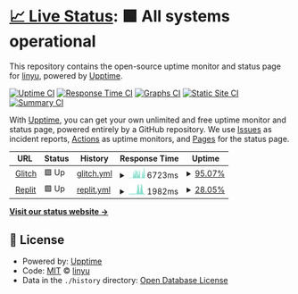 # [📈 Live Status](https://yidasanqian.github.io/uptime): <!--live status--> **🟩 All systems operational**

This repository contains the open-source uptime monitor and status page for [linyu](https://yidasanqian.github.io/), powered by [Upptime](https://github.com/upptime/upptime).

[![Uptime CI](https://github.com/yidasanqian/uptime/workflows/Uptime%20CI/badge.svg)](https://github.com/yidasanqian/uptime/actions?query=workflow%3A%22Uptime+CI%22)
[![Response Time CI](https://github.com/yidasanqian/uptime/workflows/Response%20Time%20CI/badge.svg)](https://github.com/yidasanqian/uptime/actions?query=workflow%3A%22Response+Time+CI%22)
[![Graphs CI](https://github.com/yidasanqian/uptime/workflows/Graphs%20CI/badge.svg)](https://github.com/yidasanqian/uptime/actions?query=workflow%3A%22Graphs+CI%22)
[![Static Site CI](https://github.com/yidasanqian/uptime/workflows/Static%20Site%20CI/badge.svg)](https://github.com/yidasanqian/uptime/actions?query=workflow%3A%22Static+Site+CI%22)
[![Summary CI](https://github.com/yidasanqian/uptime/workflows/Summary%20CI/badge.svg)](https://github.com/yidasanqian/uptime/actions?query=workflow%3A%22Summary+CI%22)

With [Upptime](https://upptime.js.org), you can get your own unlimited and free uptime monitor and status page, powered entirely by a GitHub repository. We use [Issues](https://github.com/yidasanqian/uptime/issues) as incident reports, [Actions](https://github.com/yidasanqian/uptime/actions) as uptime monitors, and [Pages](https://yidasanqian.github.io/uptime) for the status page.

<!--start: status pages-->
<!-- This summary is generated by Upptime (https://github.com/upptime/upptime) -->
<!-- Do not edit this manually, your changes will be overwritten -->
<!-- prettier-ignore -->
| URL | Status | History | Response Time | Uptime |
| --- | ------ | ------- | ------------- | ------ |
| <img alt="" src="https://icons.duckduckgo.com/ip3/abstracted-wise-garment.glitch.me.ico" height="13"> [Glitch](https://abstracted-wise-garment.glitch.me) | 🟩 Up | [glitch.yml](https://github.com/yidasanqian/uptime/commits/HEAD/history/glitch.yml) | <details><summary><img alt="Response time graph" src="./graphs/glitch/response-time-week.png" height="20"> 6723ms</summary><br><a href="https://yidasanqian.github.io/uptime/history/glitch"><img alt="Response time 2968" src="https://img.shields.io/endpoint?url=https%3A%2F%2Fraw.githubusercontent.com%2Fyidasanqian%2Fuptime%2FHEAD%2Fapi%2Fglitch%2Fresponse-time.json"></a><br><a href="https://yidasanqian.github.io/uptime/history/glitch"><img alt="24-hour response time 216" src="https://img.shields.io/endpoint?url=https%3A%2F%2Fraw.githubusercontent.com%2Fyidasanqian%2Fuptime%2FHEAD%2Fapi%2Fglitch%2Fresponse-time-day.json"></a><br><a href="https://yidasanqian.github.io/uptime/history/glitch"><img alt="7-day response time 6723" src="https://img.shields.io/endpoint?url=https%3A%2F%2Fraw.githubusercontent.com%2Fyidasanqian%2Fuptime%2FHEAD%2Fapi%2Fglitch%2Fresponse-time-week.json"></a><br><a href="https://yidasanqian.github.io/uptime/history/glitch"><img alt="30-day response time 3257" src="https://img.shields.io/endpoint?url=https%3A%2F%2Fraw.githubusercontent.com%2Fyidasanqian%2Fuptime%2FHEAD%2Fapi%2Fglitch%2Fresponse-time-month.json"></a><br><a href="https://yidasanqian.github.io/uptime/history/glitch"><img alt="1-year response time 2968" src="https://img.shields.io/endpoint?url=https%3A%2F%2Fraw.githubusercontent.com%2Fyidasanqian%2Fuptime%2FHEAD%2Fapi%2Fglitch%2Fresponse-time-year.json"></a></details> | <details><summary><a href="https://yidasanqian.github.io/uptime/history/glitch">95.07%</a></summary><a href="https://yidasanqian.github.io/uptime/history/glitch"><img alt="All-time uptime 99.13%" src="https://img.shields.io/endpoint?url=https%3A%2F%2Fraw.githubusercontent.com%2Fyidasanqian%2Fuptime%2FHEAD%2Fapi%2Fglitch%2Fuptime.json"></a><br><a href="https://yidasanqian.github.io/uptime/history/glitch"><img alt="24-hour uptime 100.00%" src="https://img.shields.io/endpoint?url=https%3A%2F%2Fraw.githubusercontent.com%2Fyidasanqian%2Fuptime%2FHEAD%2Fapi%2Fglitch%2Fuptime-day.json"></a><br><a href="https://yidasanqian.github.io/uptime/history/glitch"><img alt="7-day uptime 95.07%" src="https://img.shields.io/endpoint?url=https%3A%2F%2Fraw.githubusercontent.com%2Fyidasanqian%2Fuptime%2FHEAD%2Fapi%2Fglitch%2Fuptime-week.json"></a><br><a href="https://yidasanqian.github.io/uptime/history/glitch"><img alt="30-day uptime 98.87%" src="https://img.shields.io/endpoint?url=https%3A%2F%2Fraw.githubusercontent.com%2Fyidasanqian%2Fuptime%2FHEAD%2Fapi%2Fglitch%2Fuptime-month.json"></a><br><a href="https://yidasanqian.github.io/uptime/history/glitch"><img alt="1-year uptime 99.13%" src="https://img.shields.io/endpoint?url=https%3A%2F%2Fraw.githubusercontent.com%2Fyidasanqian%2Fuptime%2FHEAD%2Fapi%2Fglitch%2Fuptime-year.json"></a></details>
| <img alt="" src="https://icons.duckduckgo.com/ip3/humminglightgraymoto.yidasanqian.repl.co.ico" height="13"> [Replit](https://HummingLightgrayMoto.yidasanqian.repl.co) | 🟩 Up | [replit.yml](https://github.com/yidasanqian/uptime/commits/HEAD/history/replit.yml) | <details><summary><img alt="Response time graph" src="./graphs/replit/response-time-week.png" height="20"> 1982ms</summary><br><a href="https://yidasanqian.github.io/uptime/history/replit"><img alt="Response time 3776" src="https://img.shields.io/endpoint?url=https%3A%2F%2Fraw.githubusercontent.com%2Fyidasanqian%2Fuptime%2FHEAD%2Fapi%2Freplit%2Fresponse-time.json"></a><br><a href="https://yidasanqian.github.io/uptime/history/replit"><img alt="24-hour response time 417" src="https://img.shields.io/endpoint?url=https%3A%2F%2Fraw.githubusercontent.com%2Fyidasanqian%2Fuptime%2FHEAD%2Fapi%2Freplit%2Fresponse-time-day.json"></a><br><a href="https://yidasanqian.github.io/uptime/history/replit"><img alt="7-day response time 1982" src="https://img.shields.io/endpoint?url=https%3A%2F%2Fraw.githubusercontent.com%2Fyidasanqian%2Fuptime%2FHEAD%2Fapi%2Freplit%2Fresponse-time-week.json"></a><br><a href="https://yidasanqian.github.io/uptime/history/replit"><img alt="30-day response time 3776" src="https://img.shields.io/endpoint?url=https%3A%2F%2Fraw.githubusercontent.com%2Fyidasanqian%2Fuptime%2FHEAD%2Fapi%2Freplit%2Fresponse-time-month.json"></a><br><a href="https://yidasanqian.github.io/uptime/history/replit"><img alt="1-year response time 3776" src="https://img.shields.io/endpoint?url=https%3A%2F%2Fraw.githubusercontent.com%2Fyidasanqian%2Fuptime%2FHEAD%2Fapi%2Freplit%2Fresponse-time-year.json"></a></details> | <details><summary><a href="https://yidasanqian.github.io/uptime/history/replit">28.05%</a></summary><a href="https://yidasanqian.github.io/uptime/history/replit"><img alt="All-time uptime 22.99%" src="https://img.shields.io/endpoint?url=https%3A%2F%2Fraw.githubusercontent.com%2Fyidasanqian%2Fuptime%2FHEAD%2Fapi%2Freplit%2Fuptime.json"></a><br><a href="https://yidasanqian.github.io/uptime/history/replit"><img alt="24-hour uptime 100.00%" src="https://img.shields.io/endpoint?url=https%3A%2F%2Fraw.githubusercontent.com%2Fyidasanqian%2Fuptime%2FHEAD%2Fapi%2Freplit%2Fuptime-day.json"></a><br><a href="https://yidasanqian.github.io/uptime/history/replit"><img alt="7-day uptime 28.05%" src="https://img.shields.io/endpoint?url=https%3A%2F%2Fraw.githubusercontent.com%2Fyidasanqian%2Fuptime%2FHEAD%2Fapi%2Freplit%2Fuptime-week.json"></a><br><a href="https://yidasanqian.github.io/uptime/history/replit"><img alt="30-day uptime 22.99%" src="https://img.shields.io/endpoint?url=https%3A%2F%2Fraw.githubusercontent.com%2Fyidasanqian%2Fuptime%2FHEAD%2Fapi%2Freplit%2Fuptime-month.json"></a><br><a href="https://yidasanqian.github.io/uptime/history/replit"><img alt="1-year uptime 22.99%" src="https://img.shields.io/endpoint?url=https%3A%2F%2Fraw.githubusercontent.com%2Fyidasanqian%2Fuptime%2FHEAD%2Fapi%2Freplit%2Fuptime-year.json"></a></details>

<!--end: status pages-->

[**Visit our status website →**](https://yidasanqian.github.io/uptime)

## 📄 License

- Powered by: [Upptime](https://github.com/upptime/upptime)
- Code: [MIT](./LICENSE) © [linyu](https://yidasanqian.github.io/)
- Data in the `./history` directory: [Open Database License](https://opendatacommons.org/licenses/odbl/1-0/)
